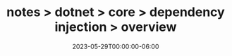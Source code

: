 ---
title: "notes > dotnet > core > dependency injection > overview"
date: "2023-05-29T00:00:00-06:00"
draft: true
---